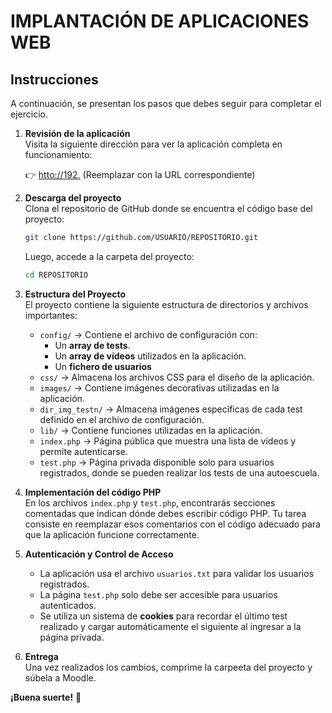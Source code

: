 # IMPLANTACIÓN DE APLICACIONES WEB

## Instrucciones

A continuación, se presentan los pasos que debes seguir para completar el ejercicio.

1. **Revisión de la aplicación**  
   Visita la siguiente dirección para ver la aplicación completa en funcionamiento:
   
   👉 [htto://192.](#) (Reemplazar con la URL correspondiente)

2. **Descarga del proyecto**  
   Clona el repositorio de GitHub donde se encuentra el código base del proyecto:
   
   ```bash
   git clone https://github.com/USUARIO/REPOSITORIO.git
   ```
   
   Luego, accede a la carpeta del proyecto:
   
   ```bash
   cd REPOSITORIO
   ```

3. **Estructura del Proyecto**  
   El proyecto contiene la siguiente estructura de directorios y archivos importantes:
   
   - `config/` → Contiene el archivo de configuración con:
     - Un **array de tests**.
     - Un **array de vídeos** utilizados en la aplicación.
     - Un **fichero de usuarios**
   - `css/` → Almacena los archivos CSS para el diseño de la aplicación.
   - `images/` → Contiene imágenes decorativas utilizadas en la aplicación.
   - `dir_img_testn/` → Almacena imágenes específicas de cada test definido en el archivo de configuración.
   - `lib/` → Contiene funciones utilizadas en la aplicación.
   - `index.php` → Página pública que muestra una lista de vídeos y permite autenticarse.
   - `test.php` → Página privada disponible solo para usuarios registrados, donde se pueden realizar los tests de una autoescuela.

4. **Implementación del código PHP**  
   En los archivos `index.php` y `test.php`, encontrarás secciones comentadas que indican dónde debes escribir código PHP. Tu tarea consiste en reemplazar esos comentarios con el código adecuado para que la aplicación funcione correctamente.

5. **Autenticación y Control de Acceso**  
   - La aplicación usa el archivo `usuarios.txt` para validar los usuarios registrados.
   - La página `test.php` solo debe ser accesible para usuarios autenticados.
   - Se utiliza un sistema de **cookies** para recordar el último test realizado y cargar automáticamente el siguiente al ingresar a la página privada.

6. **Entrega**  
   Una vez realizados los cambios, comprime la carpeeta del proyecto y súbela a Moodle.

**¡Buena suerte!** 🚀


